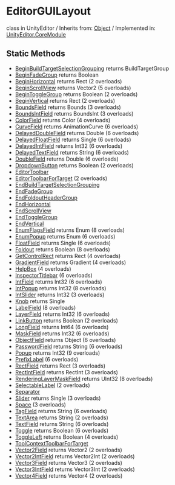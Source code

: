 # EditorGUILayout
class in UnityEditor
 / Inherits from: <a href="https://docs.unity3d.com/6000.0/Documentation/ScriptReference/Object.html">Object</a> / Implemented in: <a href="https://docs.unity3d.com/6000.0/Documentation/ScriptReference/UnityEditor.CoreModule.html">UnityEditor.CoreModule</a>

## Static Methods
- <a href="https://docs.unity3d.com/6000.0/Documentation/ScriptReference/EditorGUILayout.BeginBuildTargetSelectionGrouping.html">BeginBuildTargetSelectionGrouping</a> returns BuildTargetGroup
- <a href="https://docs.unity3d.com/6000.0/Documentation/ScriptReference/EditorGUILayout.BeginFadeGroup.html">BeginFadeGroup</a> returns Boolean
- <a href="https://docs.unity3d.com/6000.0/Documentation/ScriptReference/EditorGUILayout.BeginHorizontal.html">BeginHorizontal</a> returns Rect (2 overloads)
- <a href="https://docs.unity3d.com/6000.0/Documentation/ScriptReference/EditorGUILayout.BeginScrollView.html">BeginScrollView</a> returns Vector2 (5 overloads)
- <a href="https://docs.unity3d.com/6000.0/Documentation/ScriptReference/EditorGUILayout.BeginToggleGroup.html">BeginToggleGroup</a> returns Boolean (2 overloads)
- <a href="https://docs.unity3d.com/6000.0/Documentation/ScriptReference/EditorGUILayout.BeginVertical.html">BeginVertical</a> returns Rect (2 overloads)
- <a href="https://docs.unity3d.com/6000.0/Documentation/ScriptReference/EditorGUILayout.BoundsField.html">BoundsField</a> returns Bounds (3 overloads)
- <a href="https://docs.unity3d.com/6000.0/Documentation/ScriptReference/EditorGUILayout.BoundsIntField.html">BoundsIntField</a> returns BoundsInt (3 overloads)
- <a href="https://docs.unity3d.com/6000.0/Documentation/ScriptReference/EditorGUILayout.ColorField.html">ColorField</a> returns Color (4 overloads)
- <a href="https://docs.unity3d.com/6000.0/Documentation/ScriptReference/EditorGUILayout.CurveField.html">CurveField</a> returns AnimationCurve (6 overloads)
- <a href="https://docs.unity3d.com/6000.0/Documentation/ScriptReference/EditorGUILayout.DelayedDoubleField.html">DelayedDoubleField</a> returns Double (6 overloads)
- <a href="https://docs.unity3d.com/6000.0/Documentation/ScriptReference/EditorGUILayout.DelayedFloatField.html">DelayedFloatField</a> returns Single (6 overloads)
- <a href="https://docs.unity3d.com/6000.0/Documentation/ScriptReference/EditorGUILayout.DelayedIntField.html">DelayedIntField</a> returns Int32 (6 overloads)
- <a href="https://docs.unity3d.com/6000.0/Documentation/ScriptReference/EditorGUILayout.DelayedTextField.html">DelayedTextField</a> returns String (6 overloads)
- <a href="https://docs.unity3d.com/6000.0/Documentation/ScriptReference/EditorGUILayout.DoubleField.html">DoubleField</a> returns Double (6 overloads)
- <a href="https://docs.unity3d.com/6000.0/Documentation/ScriptReference/EditorGUILayout.DropdownButton.html">DropdownButton</a> returns Boolean (2 overloads)
- <a href="https://docs.unity3d.com/6000.0/Documentation/ScriptReference/EditorGUILayout.EditorToolbar.html">EditorToolbar</a>
- <a href="https://docs.unity3d.com/6000.0/Documentation/ScriptReference/EditorGUILayout.EditorToolbarForTarget.html">EditorToolbarForTarget</a> (2 overloads)
- <a href="https://docs.unity3d.com/6000.0/Documentation/ScriptReference/EditorGUILayout.EndBuildTargetSelectionGrouping.html">EndBuildTargetSelectionGrouping</a>
- <a href="https://docs.unity3d.com/6000.0/Documentation/ScriptReference/EditorGUILayout.EndFadeGroup.html">EndFadeGroup</a>
- <a href="https://docs.unity3d.com/6000.0/Documentation/ScriptReference/EditorGUILayout.EndFoldoutHeaderGroup.html">EndFoldoutHeaderGroup</a>
- <a href="https://docs.unity3d.com/6000.0/Documentation/ScriptReference/EditorGUILayout.EndHorizontal.html">EndHorizontal</a>
- <a href="https://docs.unity3d.com/6000.0/Documentation/ScriptReference/EditorGUILayout.EndScrollView.html">EndScrollView</a>
- <a href="https://docs.unity3d.com/6000.0/Documentation/ScriptReference/EditorGUILayout.EndToggleGroup.html">EndToggleGroup</a>
- <a href="https://docs.unity3d.com/6000.0/Documentation/ScriptReference/EditorGUILayout.EndVertical.html">EndVertical</a>
- <a href="https://docs.unity3d.com/6000.0/Documentation/ScriptReference/EditorGUILayout.EnumFlagsField.html">EnumFlagsField</a> returns Enum (8 overloads)
- <a href="https://docs.unity3d.com/6000.0/Documentation/ScriptReference/EditorGUILayout.EnumPopup.html">EnumPopup</a> returns Enum (6 overloads)
- <a href="https://docs.unity3d.com/6000.0/Documentation/ScriptReference/EditorGUILayout.FloatField.html">FloatField</a> returns Single (6 overloads)
- <a href="https://docs.unity3d.com/6000.0/Documentation/ScriptReference/EditorGUILayout.Foldout.html">Foldout</a> returns Boolean (8 overloads)
- <a href="https://docs.unity3d.com/6000.0/Documentation/ScriptReference/EditorGUILayout.GetControlRect.html">GetControlRect</a> returns Rect (4 overloads)
- <a href="https://docs.unity3d.com/6000.0/Documentation/ScriptReference/EditorGUILayout.GradientField.html">GradientField</a> returns Gradient (4 overloads)
- <a href="https://docs.unity3d.com/6000.0/Documentation/ScriptReference/EditorGUILayout.HelpBox.html">HelpBox</a> (4 overloads)
- <a href="https://docs.unity3d.com/6000.0/Documentation/ScriptReference/EditorGUILayout.InspectorTitlebar.html">InspectorTitlebar</a> (6 overloads)
- <a href="https://docs.unity3d.com/6000.0/Documentation/ScriptReference/EditorGUILayout.IntField.html">IntField</a> returns Int32 (6 overloads)
- <a href="https://docs.unity3d.com/6000.0/Documentation/ScriptReference/EditorGUILayout.IntPopup.html">IntPopup</a> returns Int32 (8 overloads)
- <a href="https://docs.unity3d.com/6000.0/Documentation/ScriptReference/EditorGUILayout.IntSlider.html">IntSlider</a> returns Int32 (3 overloads)
- <a href="https://docs.unity3d.com/6000.0/Documentation/ScriptReference/EditorGUILayout.Knob.html">Knob</a> returns Single
- <a href="https://docs.unity3d.com/6000.0/Documentation/ScriptReference/EditorGUILayout.LabelField.html">LabelField</a> (8 overloads)
- <a href="https://docs.unity3d.com/6000.0/Documentation/ScriptReference/EditorGUILayout.LayerField.html">LayerField</a> returns Int32 (6 overloads)
- <a href="https://docs.unity3d.com/6000.0/Documentation/ScriptReference/EditorGUILayout.LinkButton.html">LinkButton</a> returns Boolean (2 overloads)
- <a href="https://docs.unity3d.com/6000.0/Documentation/ScriptReference/EditorGUILayout.LongField.html">LongField</a> returns Int64 (6 overloads)
- <a href="https://docs.unity3d.com/6000.0/Documentation/ScriptReference/EditorGUILayout.MaskField.html">MaskField</a> returns Int32 (6 overloads)
- <a href="https://docs.unity3d.com/6000.0/Documentation/ScriptReference/EditorGUILayout.ObjectField.html">ObjectField</a> returns Object (6 overloads)
- <a href="https://docs.unity3d.com/6000.0/Documentation/ScriptReference/EditorGUILayout.PasswordField.html">PasswordField</a> returns String (6 overloads)
- <a href="https://docs.unity3d.com/6000.0/Documentation/ScriptReference/EditorGUILayout.Popup.html">Popup</a> returns Int32 (9 overloads)
- <a href="https://docs.unity3d.com/6000.0/Documentation/ScriptReference/EditorGUILayout.PrefixLabel.html">PrefixLabel</a> (6 overloads)
- <a href="https://docs.unity3d.com/6000.0/Documentation/ScriptReference/EditorGUILayout.RectField.html">RectField</a> returns Rect (3 overloads)
- <a href="https://docs.unity3d.com/6000.0/Documentation/ScriptReference/EditorGUILayout.RectIntField.html">RectIntField</a> returns RectInt (3 overloads)
- <a href="https://docs.unity3d.com/6000.0/Documentation/ScriptReference/EditorGUILayout.RenderingLayerMaskField.html">RenderingLayerMaskField</a> returns UInt32 (8 overloads)
- <a href="https://docs.unity3d.com/6000.0/Documentation/ScriptReference/EditorGUILayout.SelectableLabel.html">SelectableLabel</a> (2 overloads)
- <a href="https://docs.unity3d.com/6000.0/Documentation/ScriptReference/EditorGUILayout.Separator.html">Separator</a>
- <a href="https://docs.unity3d.com/6000.0/Documentation/ScriptReference/EditorGUILayout.Slider.html">Slider</a> returns Single (3 overloads)
- <a href="https://docs.unity3d.com/6000.0/Documentation/ScriptReference/EditorGUILayout.Space.html">Space</a> (3 overloads)
- <a href="https://docs.unity3d.com/6000.0/Documentation/ScriptReference/EditorGUILayout.TagField.html">TagField</a> returns String (6 overloads)
- <a href="https://docs.unity3d.com/6000.0/Documentation/ScriptReference/EditorGUILayout.TextArea.html">TextArea</a> returns String (2 overloads)
- <a href="https://docs.unity3d.com/6000.0/Documentation/ScriptReference/EditorGUILayout.TextField.html">TextField</a> returns String (6 overloads)
- <a href="https://docs.unity3d.com/6000.0/Documentation/ScriptReference/EditorGUILayout.Toggle.html">Toggle</a> returns Boolean (6 overloads)
- <a href="https://docs.unity3d.com/6000.0/Documentation/ScriptReference/EditorGUILayout.ToggleLeft.html">ToggleLeft</a> returns Boolean (4 overloads)
- <a href="https://docs.unity3d.com/6000.0/Documentation/ScriptReference/EditorGUILayout.ToolContextToolbarForTarget.html">ToolContextToolbarForTarget</a>
- <a href="https://docs.unity3d.com/6000.0/Documentation/ScriptReference/EditorGUILayout.Vector2Field.html">Vector2Field</a> returns Vector2 (2 overloads)
- <a href="https://docs.unity3d.com/6000.0/Documentation/ScriptReference/EditorGUILayout.Vector2IntField.html">Vector2IntField</a> returns Vector2Int (2 overloads)
- <a href="https://docs.unity3d.com/6000.0/Documentation/ScriptReference/EditorGUILayout.Vector3Field.html">Vector3Field</a> returns Vector3 (2 overloads)
- <a href="https://docs.unity3d.com/6000.0/Documentation/ScriptReference/EditorGUILayout.Vector3IntField.html">Vector3IntField</a> returns Vector3Int (2 overloads)
- <a href="https://docs.unity3d.com/6000.0/Documentation/ScriptReference/EditorGUILayout.Vector4Field.html">Vector4Field</a> returns Vector4 (2 overloads)
